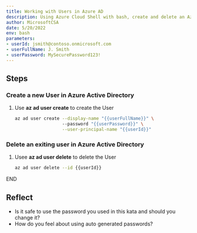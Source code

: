 ```yaml
---
title: Working with Users in Azure AD
description: Using Azure Cloud Shell with bash, create and delete an Azure Active Directory User.
author: MicrosoftCSA
date: 5/20/2022
env: bash
parameters:
- userId: jsmith@contoso.onmicrosoft.com
- userFullName: J. Smith
- userPassword: MySecurePassword123!
---
```


## Steps

### Create a new User in Azure Active Directory

1. Use **az ad user create** to create the User

   ```bash
   az ad user create --display-name "{{userFullName}}" \ 
                     --password "{{userPassword}}" \
                     --user-principal-name "{{userId}}"
   ```

### Delete an exiting user in Azure Active Directory

1. Usee **az ad user delete** to delete the User

   ```bash
   az ad user delete --id {{userId}}
   ```

END

## Reflect

- Is it safe to use the password you used in this kata and should you change it?
- How do you feel about using auto generated passwords?
